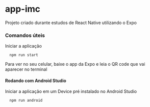 # app-imc
Projeto criado durante estudos de React Native utilizando o Expo

### Comandos úteis

Iniciar a aplicação
```
  npm run start
```
Para ver no seu celular, baixe o app da Expo e leia o QR code que vai aparecer no terminal

#### Rodando com Android Studio

Iniciar a aplicação em um Device pré instalado no Android Studio
```
  npm run android
```
